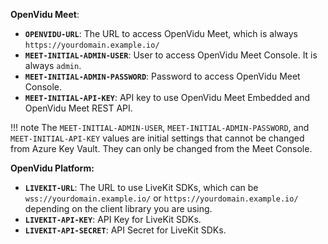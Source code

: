 **OpenVidu Meet**:

- **`OPENVIDU-URL`**: The URL to access OpenVidu Meet, which is always `https://yourdomain.example.io/`
- **`MEET-INITIAL-ADMIN-USER`**: User to access OpenVidu Meet Console. It is always `admin`.
- **`MEET-INITIAL-ADMIN-PASSWORD`**: Password to access OpenVidu Meet Console.
- **`MEET-INITIAL-API-KEY`**: API key to use OpenVidu Meet Embedded and OpenVidu Meet REST API.

!!! note
    The `MEET-INITIAL-ADMIN-USER`, `MEET-INITIAL-ADMIN-PASSWORD`, and `MEET-INITIAL-API-KEY` values are initial settings that cannot be changed from Azure Key Vault. They can only be changed from the Meet Console.

**OpenVidu Platform:**

- **`LIVEKIT-URL`**: The URL to use LiveKit SDKs, which can be `wss://yourdomain.example.io/` or `https://yourdomain.example.io/` depending on the client library you are using.
- **`LIVEKIT-API-KEY`**: API Key for LiveKit SDKs.
- **`LIVEKIT-API-SECRET`**: API Secret for LiveKit SDKs.
